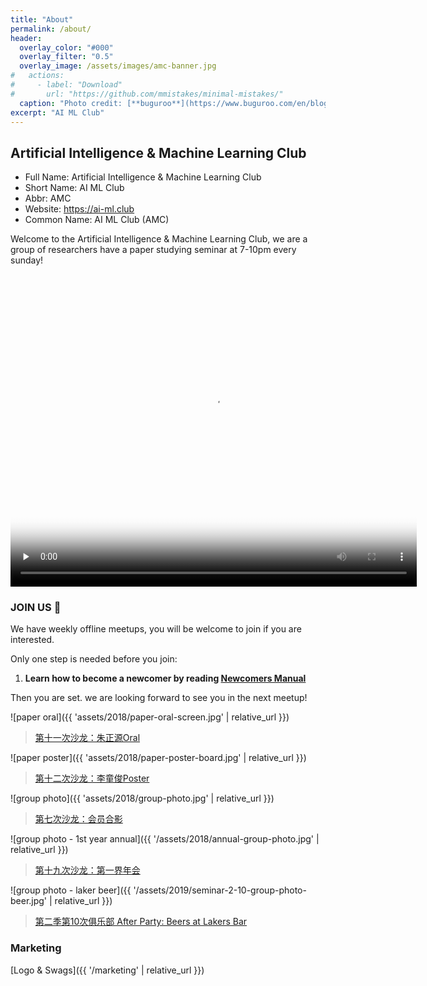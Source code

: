 ```yaml
---
title: "About"
permalink: /about/
header:
  overlay_color: "#000"
  overlay_filter: "0.5"
  overlay_image: /assets/images/amc-banner.jpg
#   actions:
#     - label: "Download"
#       url: "https://github.com/mmistakes/minimal-mistakes/"
  caption: "Photo credit: [**buguroo**](https://www.buguroo.com/en/blog/topic/ai)"
excerpt: "AI ML Club"
---
```


## Artificial Intelligence & Machine Learning Club

- Full Name: Artificial Intelligence & Machine Learning Club
- Short Name: AI ML Club
- Abbr: AMC
- Website: <https://ai-ml.club>
- Common Name: AI ML Club (AMC)

Welcome to the Artificial Intelligence & Machine Learning Club, we are a group of researchers have a paper studying seminar at 7-10pm every sunday!

<!-- markdownlint-disable MD033 -->
<video id="video" controls="" preload="none" poster="https://raw.githubusercontent.com/824zzy/blogResources/master/picResources/amc-advertise-avatar.jpg" height="500" width="650">
  <source id="mp4" src="https://raw.githubusercontent.com/824zzy/blogResources/master/vidResources/AMC-CLUB-propaganda.mp4" type='video/mp4'>
  <p>Your user agent does not support the HTML5 Video element.</p>
</video>

### JOIN US 💖

We have weekly offline meetups, you will be welcome to join if you are interested.

Only one step is needed before you join:

1. **Learn how to become a newcomer by reading [Newcomers Manual](https://github.com/BUPT/ai-ml.club/wiki/Newcomer-Manual)**

Then you are set. we are looking forward to see you in the next meetup!

![paper oral]({{ 'assets/2018/paper-oral-screen.jpg' | relative_url }})
> [第十一次沙龙：朱正源Oral](https://github.com/BUPT/ai-ml.club/issues/28)

![paper poster]({{ 'assets/2018/paper-poster-board.jpg' | relative_url }})
> [第十二次沙龙：李童俊Poster](https://github.com/BUPT/ai-ml.club/issues/31)

![group photo]({{ 'assets/2018/group-photo.jpg' | relative_url }})
> [第七次沙龙：会员合影](https://github.com/BUPT/ai-ml.club/issues/16)

![group photo - 1st year annual]({{ '/assets/2018/annual-group-photo.jpg' | relative_url }})
> [第十九次沙龙：第一界年会](https://github.com/BUPT/ai-ml.club/issues/44)

![group photo - laker beer]({{ '/assets/2019/seminar-2-10-group-photo-beer.jpg' | relative_url }})
> [第二季第10次俱乐部 After Party: Beers at Lakers Bar](https://ai-ml.club/events/seminar-meeting-minutes-2-10/)

### Marketing

[Logo & Swags]({{ '/marketing' | relative_url }})
